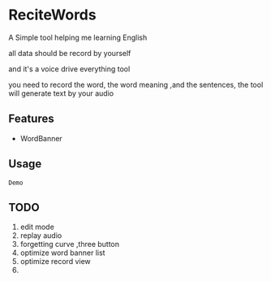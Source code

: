 # ReciteWords

A Simple tool helping me learning English

all data should be record by yourself 

and it's a voice drive everything tool

you need to record the word, the word meaning ,and the sentences, the tool will generate text by your audio

## Features

 - WordBanner


 


## Usage

```
Demo

```

## TODO
1. edit mode
2. replay audio
3. forgetting curve ,three button
4. optimize word banner list
5. optimize record view
6. 
   
